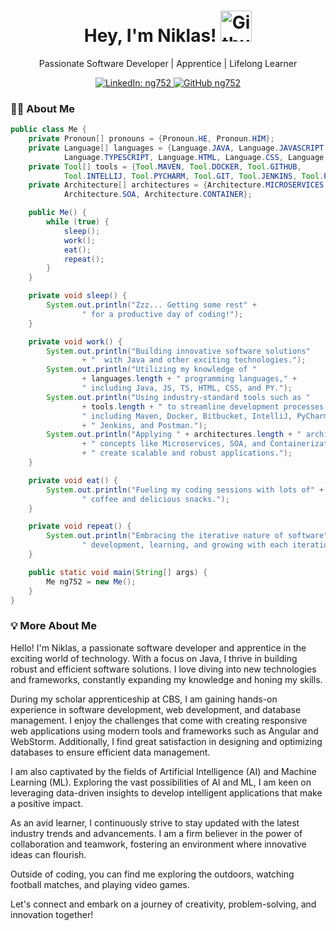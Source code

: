 <h1 align="center">Hey, I'm Niklas! <img src="https://avatars.githubusercontent.com/u/131339990?v=4" alt="Github Avatar" width="50"></h1>
<p align="center">Passionate Software Developer | Apprentice | Lifelong Learner</p>

<p align="center">
    <a href="https://www.linkedin.com/in/ng752/">
        <img src="https://img.shields.io/badge/-ng752-blue?style=flat-square&logo=Linkedin&logoColor=white" alt="LinkedIn: ng752">
    </a>
    <a href="https://github.com/ng752">
        <img src="https://img.shields.io/github/followers/ng752?label=follow&style=social" alt="GitHub ng752">
    </a>
</p>

### 👨‍💻 About Me
```java
public class Me {
    private Pronoun[] pronouns = {Pronoun.HE, Pronoun.HIM};
    private Language[] languages = {Language.JAVA, Language.JAVASCRIPT, 
            Language.TYPESCRIPT, Language.HTML, Language.CSS, Language.PYTHON};
    private Tool[] tools = {Tool.MAVEN, Tool.DOCKER, Tool.GITHUB,
            Tool.INTELLIJ, Tool.PYCHARM, Tool.GIT, Tool.JENKINS, Tool.POSTMAN};
    private Architecture[] architectures = {Architecture.MICROSERVICES,
            Architecture.SOA, Architecture.CONTAINER};

    public Me() {
        while (true) {
            sleep();
            work();
            eat();
            repeat();
        }
    }

    private void sleep() {
        System.out.println("Zzz... Getting some rest" +
                " for a productive day of coding!");
    }

    private void work() {
        System.out.println("Building innovative software solutions"
                + "  with Java and other exciting technologies.");
        System.out.println("Utilizing my knowledge of " 
                + languages.length + " programming languages," +
                " including Java, JS, TS, HTML, CSS, and PY.");
        System.out.println("Using industry-standard tools such as "
                + tools.length + " to streamline development processes," +
                " including Maven, Docker, Bitbucket, IntelliJ, PyCharm, Git,"
                + " Jenkins, and Postman.");
        System.out.println("Applying " + architectures.length + " architectural"
                + " concepts like Microservices, SOA, and Containerization to"
                + " create scalable and robust applications.");
    }

    private void eat() {
        System.out.println("Fueling my coding sessions with lots of" +
                " coffee and delicious snacks.");
    }

    private void repeat() {
        System.out.println("Embracing the iterative nature of software" +
                " development, learning, and growing with each iteration.");
    }

    public static void main(String[] args) {
        Me ng752 = new Me();
    }
}
```

### 💡 More About Me

Hello! I'm Niklas, a passionate software developer and apprentice in the exciting world of technology. With a focus on Java, I thrive in building robust and efficient software solutions. I love diving into new technologies and frameworks, constantly expanding my knowledge and honing my skills.

During my scholar apprenticeship at CBS, I am gaining hands-on experience in software development, web development, and database management. I enjoy the challenges that come with creating responsive web applications using modern tools and frameworks such as Angular and WebStorm. Additionally, I find great satisfaction in designing and optimizing databases to ensure efficient data management.

I am also captivated by the fields of Artificial Intelligence (AI) and Machine Learning (ML). Exploring the vast possibilities of AI and ML, I am keen on leveraging data-driven insights to develop intelligent applications that make a positive impact.

As an avid learner, I continuously strive to stay updated with the latest industry trends and advancements. I am a firm believer in the power of collaboration and teamwork, fostering an environment where innovative ideas can flourish.

Outside of coding, you can find me exploring the outdoors, watching football matches, and playing video games.

Let's connect and embark on a journey of creativity, problem-solving, and innovation together!
